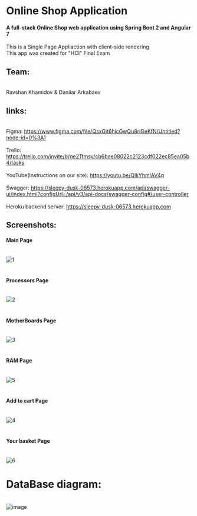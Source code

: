 # Online Shop Application

#### A full-stack Online Shop web application using Spring Boot 2 and Angular 7
This is a Single Page Appliaction with client-side rendering
<br> This app was created for "HCI" Final Exam

## Team: 
<br> Ravshan Khamidov & Daniiar Arkabaev 

## links:
<br> Figma: https://www.figma.com/file/QsxGit6hicGwQu8riGeKfN/Untitled?node-id=0%3A1
<br>
<br> Trello: https://trello.com/invite/b/ge2Ttmsv/cb6bae08022c2123cdf022ec85ea05b4/tasks
<br>
<br> YouTube(Instructions on our site): https://youtu.be/QikYhmlAV4g
<br>
<br> Swagger: https://sleepy-dusk-06573.herokuapp.com/api/swagger-ui/index.html?configUrl=/api/v3/api-docs/swagger-config#/user-controller
<br>
<br> Heroku backend server: https://sleepy-dusk-06573.herokuapp.com
<br>

## Screenshots: 

#### Main Page
<br>![1](https://user-images.githubusercontent.com/49916341/117548050-9c3e4480-b054-11eb-8b74-c7854b7357cf.png)

#
#### Processors Page
<br> ![2](https://user-images.githubusercontent.com/49916341/117548051-9c3e4480-b054-11eb-9c76-a35b36bd5f58.png)

#
#### MotherBoards Page
<br> ![3](https://user-images.githubusercontent.com/49916341/117548045-9a748100-b054-11eb-8f16-a52e55c518d6.png)

#
#### RAM Page
<br> ![5](https://user-images.githubusercontent.com/49916341/117548049-9ba5ae00-b054-11eb-8fc8-b6f30ce22b0d.png)

#
#### Add to cart Page
<br> ![4](https://user-images.githubusercontent.com/49916341/117548048-9ba5ae00-b054-11eb-8dd5-0b5b02a2b408.png)

#
#### Your basket Page
<br> ![6](https://user-images.githubusercontent.com/49916341/117548056-9ea09e80-b054-11eb-8958-7eb19f85cb6a.png)

# DataBase diagram:
<br> ![image](https://user-images.githubusercontent.com/49916341/117548549-6fd7f780-b057-11eb-8154-a53957c6d17b.png)


